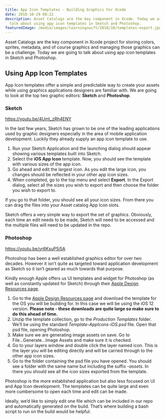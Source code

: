 ```yaml
---
title: App Icon Templates - Building Graphics For Xcode
date: 2018-10-29 08:22
description: Asset Catalogs are the key component in Xcode. Today we are going to
  talk about using app icon templates in Sketch and Photoshop.
featuredImage: /media/images/learningswift/2018/10/templates-export.jpg
---
```

Asset Catalogs are the key component in Xcode project for storing
colors, sprites, metadata, and of course graphics and managing those
graphics can be a challenge. Today we are going to talk about using app
icon templates in Sketch and Photoshop.

## Using App Icon Templates

App Icon templates offer a simple and predictable way to create your
assets while using graphics applications designers are familiar with. We
are going to look at the top two graphic editors: **Sketch** and
**Photoshop**.

### Sketch

https://youtu.be/4Um\_zRh4ENY

In the last few years, Sketch has grown to be one of the leading
applications used by graphic designers especially in the area of mobile
application development. Luckily they already supply an app icon
template to use.

1.  Run your Sketch Application and the launching dialog should appear
    showing various templates built into Sketch.
2.  Select the **iOS App Icon** template. Now, you should see the
    template with various sizes of the app icon.
3.  Go ahead and edit the largest icon. As you edit the large icon, you
    changes should be reflected in your other app icon sizes.
4.  When completed, go to the top menu and select **Export**. In the
    Export dialog, select all the sizes you wish to export and then
    choose the folder you wish to export to.

If you go to that folder, you should see all your icon sizes. From there
you can drag the files into your Asset catalog App Icon slots.

Sketch offers a very simple way to export the set of graphics.
Obviously, each time an edit needs to be made, Sketch will need to be
accessed and the multiple files will need to be updated in the repo.

### Photoshop

https://youtu.be/yr6KsuP5j5A

Photoshop has been a well established graphics editor for over two
decades. However it isn’t quite as targeted toward application
development as Sketch so it isn’t geared as much towards that purpose.

Kindly enough Apple offers us UI templates and widget for Photoshop (as
well as constantly updated for Sketch) through their [Apple Design
Resources page](https://developer.apple.com/design/resources/).

1.  Go to the [Apple Design Resources
    page](https://developer.apple.com/design/resources/) and download
    the template for the OS you will be building for. In this case we
    will be using the iOS 12 version. **Please note - these downloads
    are quite large so make sure to do this ahead of time.**
2.  Unzip the template collection, go to the *Production Templates*
    folder. We’ll be using the standard *Template-AppIcons-iOS.psd*
    file. Open that psd file, opening Photoshop.
3.  Make sure we are generating image assets on save. Go to
    File...Generate...Image Assets and make sure it is checked.
4.  Go to your layers window and double click the layer named icon. This
    is the layer you will be editing directly and will be carried
    through to the other app icon sizes.
5.  Go to the folder containing the psd file you have opened. You should
    see a folder with the same name but including the suffix *-assets*.
    In there you should see all the icon sizes exported from the
    template.

Photoshop is the more established application but also less focused on
UI and App Icon development. The templates can be quite large and even
more cumbersome to open each time and edit can be made.

Ideally, we’d like to simply edit one file which can be included in our
repo and automatically generated on the build. That’s where building a
bash script to run on the build would be helpful.